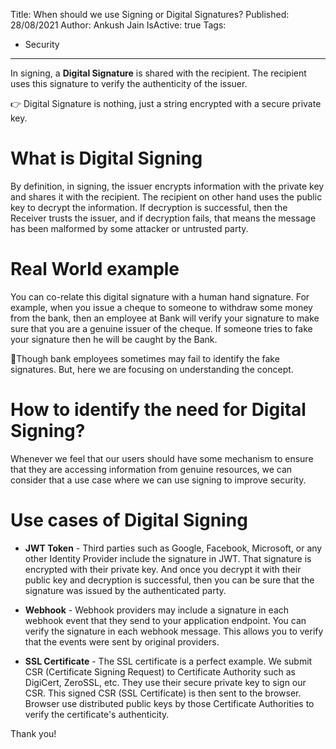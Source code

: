 Title: When should we use Signing or Digital Signatures?
Published: 28/08/2021
Author: Ankush Jain
IsActive: true
Tags:
  - Security
---
In signing, a **Digital Signature** is shared with the recipient. The recipient uses this signature to verify the authenticity of the issuer.

👉 Digital Signature is nothing, just a string encrypted with a secure private key.

# What is Digital Signing
By definition, in signing, the issuer encrypts information with the private key and shares it with the recipient. The recipient on other hand uses the public key to decrypt the information. If decryption is successful, then the Receiver trusts the issuer, and if decryption fails, that means the message has been malformed by some attacker or untrusted party.

# Real World example
You can co-relate this digital signature with a human hand signature. For example, when you issue a cheque to someone to withdraw some money from the bank, then an employee at Bank will verify your signature to make sure that you are a genuine issuer of the cheque. If someone tries to fake your signature then he will be caught by the Bank. 

💁Though bank employees sometimes may fail to identify the fake signatures. But, here we are focusing on understanding the concept.

# How to identify the need for Digital Signing?
Whenever we feel that our users should have some mechanism to ensure that they are accessing information from genuine resources, we can consider that a use case where we can use signing to improve security.

# Use cases of Digital Signing

- **JWT Token** - Third parties such as Google, Facebook, Microsoft, or any other Identity Provider include the signature in JWT. That signature is encrypted with their private key. And once you decrypt it with their public key and decryption is successful, then you can be sure that the signature was issued by the authenticated party.

- **Webhook** - Webhook providers may include a signature in each webhook event that they send to your application endpoint. You can verify the signature in each webhook message. This allows you to verify that the events were sent by original providers.

- **SSL Certificate** - The SSL certificate is a perfect example. We submit CSR (Certificate Signing Request) to Certificate Authority such as DigiCert, ZeroSSL, etc. They use their secure private key to sign our CSR. This signed CSR (SSL Certificate) is then sent to the browser. Browser use distributed public keys by those Certificate Authorities to verify the certificate's authenticity.

Thank you!

                